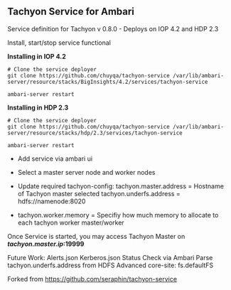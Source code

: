 ## Tachyon Service for Ambari

Service definition for Tachyon v 0.8.0 - Deploys on IOP 4.2 and HDP 2.3


Install, start/stop service functional

**Installing in IOP 4.2**
```
# Clone the service deployer
git clone https://github.com/chuyqa/tachyon-service /var/lib/ambari-server/resource/stacks/BigInsights/4.2/services/tachyon-service

ambari-server restart

```

**Installing in HDP 2.3**

```
# Clone the service deployer
git clone https://github.com/chuyqa/tachyon-service /var/lib/ambari-server/resource/stacks/hdp/2.3/services/tachyon-service

ambari-server restart

```



* Add service via ambari ui 

* Select a master server node and worker nodes 

* Update required tachyon-config:
tachyon.master.address = Hostname of Tachyon master selected 
tachyon.underfs.address = hdfs://namenode:8020

* tachyon.worker.memory = Specifiy how much memory to allocate to each tachyon worker master/worker


Once Service is started, you may access Tachyon Master on ***tachyon.master.ip*:19999**

Future Work:
Alerts.json
Kerberos.json
Status Check via Ambari
Parse tachyon.underfs.address from HDFS Advanced core-site: fs.defaultFS 

Forked from https://github.com/seraphin/tachyon-service

